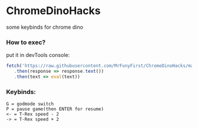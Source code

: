 # ChromeDinoHacks
some keybinds for chrome dino

### How to exec?
put it in devTools console:
```js
fetch('https://raw.githubusercontent.com/MrFunyFirst/ChromeDinoHacks/master/chromeDinoHack.js')
   .then(response => response.text())
   .then(text => eval(text))
```

### Keybinds:
```
G = godmode switch
P = pause game(then ENTER for resume)
<- = T-Rex speed - 2
-> = T-Rex speed + 2
```
